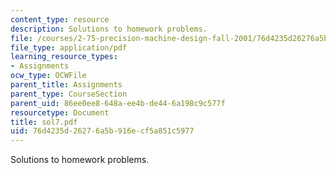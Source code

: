 ```yaml
---
content_type: resource
description: Solutions to homework problems.
file: /courses/2-75-precision-machine-design-fall-2001/76d4235d26276a5b916ecf5a851c5977_sol7.pdf
file_type: application/pdf
learning_resource_types:
- Assignments
ocw_type: OCWFile
parent_title: Assignments
parent_type: CourseSection
parent_uid: 86ee0ee8-648a-ee4b-de44-6a198c9c577f
resourcetype: Document
title: sol7.pdf
uid: 76d4235d-2627-6a5b-916e-cf5a851c5977
---
```

Solutions to homework problems.

